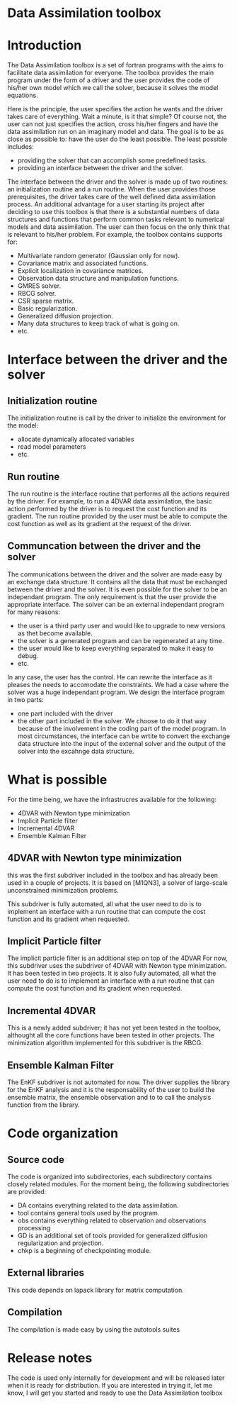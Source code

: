 Data Assimilation toolbox
=========================

Introduction
============

The Data Assimilation toolbox is a set of fortran programs with
the aims to facilitate data assimilation for everyone.
The toolbox provides the main program under the form of a driver and the user 
provides the code of his/her own model which we call the solver, because it 
solves the model equations.

Here is the principle, the user specifies the action he wants
and the driver takes care of everything. Wait a minute, is it that simple?
Of course not, the user can not just specifies the action, cross his/her 
fingers and have the data assimilation run on an imaginary model and data.
The goal is to be as close as possible to: have the user do
the least possible. The least possible includes:
- providing the solver that can accomplish some predefined tasks.
- providing an interface between the driver and the solver.

The interface between the driver and the solver is made up of two
routines: an initialization routine and a run routine.
When the user provides those prerequisites, the driver takes care
of the well defined data assimilation process. An additional advantage
for a user starting its project after deciding to use this toolbox is that
there is a substantial numbers of data structures and functions that
perform common tasks relevant to numerical models and data assimilation.
The user can then focus on the only think that is relevant
to his/her problem. For example, the toolbox contains supports for:
- Multivariate random generator (Gaussian only for now).
- Covariance matrix and associated functions.
- Explicit localization in covariance matrices.
- Observation data structure and manipulation functions.
- GMRES solver.
- RBCG solver.
- CSR sparse matrix.
- Basic regularization.
- Generalized diffusion projection.
- Many data structures to keep track of what is going on.
- etc.

Interface between the driver and the solver
===========================================

Initialization routine
----------------------

The initialization routine is call by the driver to initialize
the environment for the model:
- allocate dynamically allocated variables
- read model parameters
- etc.

Run routine
-----------
The run routine is the interface routine that performs all the actions
required by the driver. For example, to run a 4DVAR data assimilation,
the basic action performed by the driver is to request the cost function
and its gradient. The run routine provided by the user must be able to
compute the cost function as well as its gradient at the request of the driver.

Communcation between the driver and the solver
----------------------------------------------

The communications between the driver and the solver are made easy by an
exchange data structure. It contains all the data that must be exchanged between 
the driver and the solver. It is even possible for the solver to be an 
independant program. The only requirement is that the user provide the 
appropriate interface. The solver can be an external independant program for 
many reasons:
- the user is a third party user and would like to upgrade to new versions
  as thet become available.
- the solver is a generated program and can be regenerated at any time.
- the user would like to keep everything separated to make it easy to debug.
- etc.

In any case, the user has the control. He can rewrite the interface as it
pleases the needs to accomodate the constraints. We had a case where the solver
was a huge independant program. We design the interface program in two parts:
- one part included with the driver
- the other part included in the solver.
We choose to do it that way because of the involvement in the coding part of 
the model program. In most circumstances, the interface  can be wrtite to 
convert the exchange data structure into the input of the external solver and 
the output of the solver into the excahnge data structure.

What is possible
================

For the time being, we have the infrastrucres available for the following:
- 4DVAR with Newton type minimization
- Implicit Particle filter
- Incremental 4DVAR
- Ensemble Kalman Filter

4DVAR with Newton type minimization
-----------------------------------
this was the first subdriver included in the toolbox and has already been used
in a couple of projects. It is based on [M1QN3], a solver of large-scale 
unconstrained minimization problems.

This subdriver is fully automated, all what the user need to do is to
implement an interface with a run routine that can compute the
cost function and its gradient when requested.

Implicit Particle filter
------------------------
The implicit particle filter is an additional step on top of the 4DVAR
For now, this subdriver uses the subdriver of 4DVAR with Newton type 
minimization. It has been tested in two projects. It is also fully automated, 
all what the user need to do is to implement an interface with a run routine 
that can compute the cost function and its gradient when requested.

Incremental 4DVAR
-----------------
This is a newly added subdriver; it has not yet been tested in the toolbox,
althought all the core functions have been tested in other projects.
The minimization algorithm implemented for this subdriver is the RBCG.

Ensemble Kalman Filter
----------------------
The EnKF subdriver is not automated for now. The driver supplies the
library for the EnKF analysis and it is the responsability of the user
to build the ensemble matrix, the ensemble observation and to to call
the analysis function from the library.

Code organization
=================
Source code
-----------
The code is organized into subdirectories, each subdirectory contains closely 
related modules. For the moment being, the following subdirectories are 
provided:
- DA contains everything related to the data assimilation.
- tool contains general tools used by the program.
- obs contains everything related to observation and observations processing
- GD is an additional set of tools provided for generalized diffusion
  regularization and projection.
- chkp is a beginning of checkpointing module.

External libraries
------------------
This code depends on lapack library for matrix computation.

Compilation
-----------
The compilation is made easy by using the autotools suites


Release notes
=============
The code is used only internally for development and will be released later
when it is ready for distribution. If you are interested in trying it, let me 
know, I will get you started and ready to use the Data Assimilation toolbox
